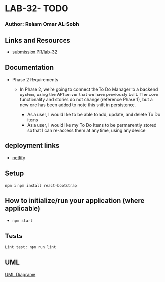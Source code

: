 # LAB-32- TODO
### Author: Reham Omar AL-Sobh

 ## Links and Resources

 - [submission PR/lab-32](https://github.com/Reham-401-advanced-javascript/todo/pull/2)

## Documentation
- Phase 2 Requirements

   - In Phase 2, we’re going to connect the To Do Manager to a backend system, using the API server that we have previously built. The core functionality and stories do not change (reference Phase 1), but a new one has been added to note this shift in persistence.

      - As a user, I would like to be able to add, update, and delete To Do items
      - As a user, I would like my To Do Items to be permanently stored so that I can re-access them at any time, using any device
      
## deployment links
 - [netlify](https://ecstatic-hamilton-91a8bd.netlify.app/)


## Setup
 `npm i`
 `npm install react-bootstrap   `


## How to initialize/run your application (where applicable)
   * `npm start`

## Tests
 `Lint test: npm run lint`
## UML

[UML Diagrame ](assest/lab31.jpg)
